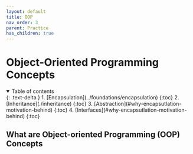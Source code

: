 ```yaml
---
layout: default
title: OOP
nav_order: 3
parent: Practice
has_children: true
---
```


# Object-Oriented Programming Concepts

<details open markdown="block">
  <summary>
    Table of contents
  </summary>
  {: .text-delta }
1. [Encapsulation](../foundations/encapsulation)
   {:toc}
2. [Inheritance](./inheritance)
   {:toc}
3. [Abstraction](#why-encapsutlation-motivation-behind)
   {:toc}
4. [Interfaces](#why-encapsutlation-motivation-behind)
   {:toc}
</details>

## What are Object-oriented Programming (OOP) Concepts

